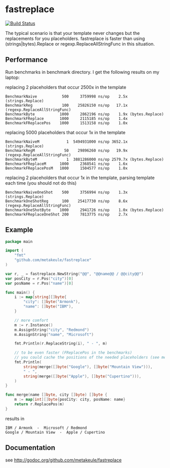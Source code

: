 fastreplace
===========

[![Build Status](https://secure.travis-ci.org/metakeule/fastreplace.png)](http://travis-ci.org/metakeule/fastreplace)

The typical scenario is that your template never changes but the replacements for you placeholders. fastreplace
is faster than using (strings|bytes).Replace or regexp.ReplaceAllStringFunc in this situation.

Performance
-----------

Run benchmarks in benchmark directory.
I get the following results on my laptop:

replacing 2 placeholders that occur 2500x in the template

	BenchmarkNaive	         500	 3759998 ns/op    2.5x (strings.Replace)
	BenchmarkReg	         100	25826150 ns/op   17.1x (regexp.ReplaceAllStringFunc)
	BenchmarkByte	        1000	 2862196 ns/op    1.9x (bytes.Replace)
	BenchmarkFReplace	    1000	 2115185 ns/op    1.4x
	BenchmarkFReplacePos	1000	 1513158 ns/op    1.0x

replacing 5000 placeholders that occur 1x in the template

	BenchmarkNaiveM	           1  5494931000 ns/op 3652.1x (strings.Replace)
	BenchmarkRegM	          50	29896260 ns/op	 19.9x (regexp.ReplaceAllStringFunc)
	BenchmarkByteM	           1  3881286000 ns/op 2579.7x (bytes.Replace)
	BenchmarkFReplaceM	    1000     2368541 ns/op	  1.6x
	BenchmarkFReplacePosM	1000	 1504577 ns/op	  1.0x

replacing 2 placeholders that occur 1x in the template, parsing template each time (you should not do this)

	BenchmarkNaiveOneShot	 500	 3756994 ns/op	  1.3x (strings.Replace)
	BenchmarkOneShotReg	     100    25417730 ns/op	  8.6x (regexp.ReplaceAllStringFunc)
	BenchmarkOneShotByte    1000	 2941726 ns/op	  1.0x (bytes.Replace)
	BenchmarkFReplaceOneShot 200	 7813775 ns/op	  2.7x


Example
-------

```go
package main

import (
	"fmt"
	"github.com/metakeule/fastreplace"
)

var r, _ = fastreplace.NewString("@@", "@@name@@ / @@city@@")
var posCity = r.Pos("city")[0]
var posName = r.Pos("name")[0]

func main() {
	i := map[string][]byte{
		"city": []byte("Armonk"),
		"name": []byte("IBM"),
	}

	// more comfort
	m := r.Instance()
	m.AssignString("city", "Redmond")
	m.AssignString("name", "Microsoft")

	fmt.Println(r.ReplaceString(i), " - ", m)

	// to be even faster (FReplacePos in the benchmarks)
	// you could cache the positions of the needed placeholders (see merg func below)
	fmt.Println(
		string(merge([]byte("Google"), []byte("Mountain View"))),
		" - ",
		string(merge([]byte("Apple"), []byte("Cupertino"))),
	)
}

func merge(name []byte, city []byte) []byte {
	m := map[int][]byte{posCity: city, posName: name}
	return r.ReplacePos(m)
}
```

results in

```
IBM / Armonk  -  Microsoft / Redmond
Google / Mountain View  -  Apple / Cupertino
```



Documentation
-------------

see http://godoc.org/github.com/metakeule/fastreplace
